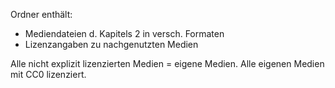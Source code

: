 Ordner enthält:

* Mediendateien d. Kapitels 2 in versch. Formaten
* Lizenzangaben zu nachgenutzten Medien

Alle nicht explizit lizenzierten Medien = eigene Medien.
Alle eigenen Medien mit CC0 lizenziert.
